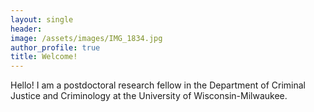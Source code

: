 ```yaml
---
layout: single
header:
image: /assets/images/IMG_1834.jpg
author_profile: true
title: Welcome!
---	
```

Hello! I am a postdoctoral research fellow in the Department of Criminal Justice and Criminology at the University of Wisconsin-Milwaukee. 
  

